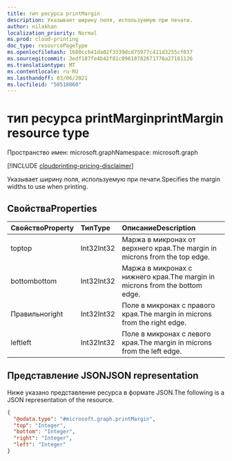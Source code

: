 ```yaml
---
title: тип ресурса printMargin
description: Указывает ширину поля, используемую при печати.
author: nilakhan
localization_priority: Normal
ms.prod: cloud-printing
doc_type: resourcePageType
ms.openlocfilehash: 1680cc641da02f3339dcd75977c411d3255cf037
ms.sourcegitcommit: 3edf187fe4b42f81c09610782671776a27161126
ms.translationtype: MT
ms.contentlocale: ru-RU
ms.lasthandoff: 03/06/2021
ms.locfileid: "50518060"
---
```

# <a name="printmargin-resource-type"></a><span data-ttu-id="0d5e8-103">тип ресурса printMargin</span><span class="sxs-lookup"><span data-stu-id="0d5e8-103">printMargin resource type</span></span>

<span data-ttu-id="0d5e8-104">Пространство имен: microsoft.graph</span><span class="sxs-lookup"><span data-stu-id="0d5e8-104">Namespace: microsoft.graph</span></span>

[!INCLUDE [cloudprinting-pricing-disclaimer](../../includes/cloudprinting-pricing-disclaimer.md)]

<span data-ttu-id="0d5e8-105">Указывает ширину поля, используемую при печати.</span><span class="sxs-lookup"><span data-stu-id="0d5e8-105">Specifies the margin widths to use when printing.</span></span>

## <a name="properties"></a><span data-ttu-id="0d5e8-106">Свойства</span><span class="sxs-lookup"><span data-stu-id="0d5e8-106">Properties</span></span>
|<span data-ttu-id="0d5e8-107">Свойство</span><span class="sxs-lookup"><span data-stu-id="0d5e8-107">Property</span></span>|<span data-ttu-id="0d5e8-108">Тип</span><span class="sxs-lookup"><span data-stu-id="0d5e8-108">Type</span></span>|<span data-ttu-id="0d5e8-109">Описание</span><span class="sxs-lookup"><span data-stu-id="0d5e8-109">Description</span></span>|
|:---|:---|:---|
|<span data-ttu-id="0d5e8-110">top</span><span class="sxs-lookup"><span data-stu-id="0d5e8-110">top</span></span>|<span data-ttu-id="0d5e8-111">Int32</span><span class="sxs-lookup"><span data-stu-id="0d5e8-111">Int32</span></span>|<span data-ttu-id="0d5e8-112">Маржа в микронах от верхнего края.</span><span class="sxs-lookup"><span data-stu-id="0d5e8-112">The margin in microns from the top edge.</span></span>|
|<span data-ttu-id="0d5e8-113">bottom</span><span class="sxs-lookup"><span data-stu-id="0d5e8-113">bottom</span></span>|<span data-ttu-id="0d5e8-114">Int32</span><span class="sxs-lookup"><span data-stu-id="0d5e8-114">Int32</span></span>|<span data-ttu-id="0d5e8-115">Маржа в микронах с нижнего края.</span><span class="sxs-lookup"><span data-stu-id="0d5e8-115">The margin in microns from the bottom edge.</span></span>|
|<span data-ttu-id="0d5e8-116">Правильно</span><span class="sxs-lookup"><span data-stu-id="0d5e8-116">right</span></span>|<span data-ttu-id="0d5e8-117">Int32</span><span class="sxs-lookup"><span data-stu-id="0d5e8-117">Int32</span></span>|<span data-ttu-id="0d5e8-118">Поле в микронах с правого края.</span><span class="sxs-lookup"><span data-stu-id="0d5e8-118">The margin in microns from the right edge.</span></span>|
|<span data-ttu-id="0d5e8-119">left</span><span class="sxs-lookup"><span data-stu-id="0d5e8-119">left</span></span>|<span data-ttu-id="0d5e8-120">Int32</span><span class="sxs-lookup"><span data-stu-id="0d5e8-120">Int32</span></span>|<span data-ttu-id="0d5e8-121">Поле в микронах с левого края.</span><span class="sxs-lookup"><span data-stu-id="0d5e8-121">The margin in microns from the left edge.</span></span>|

## <a name="json-representation"></a><span data-ttu-id="0d5e8-122">Представление JSON</span><span class="sxs-lookup"><span data-stu-id="0d5e8-122">JSON representation</span></span>
<span data-ttu-id="0d5e8-123">Ниже указано представление ресурса в формате JSON.</span><span class="sxs-lookup"><span data-stu-id="0d5e8-123">The following is a JSON representation of the resource.</span></span>
<!-- {
  "blockType": "resource",
  "@odata.type": "microsoft.graph.printMargin"
}
-->
``` json
{
  "@odata.type": "#microsoft.graph.printMargin",
  "top": "Integer",
  "bottom": "Integer",
  "right": "Integer",
  "left": "Integer"
}
```

